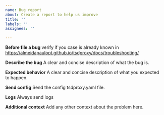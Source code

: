 ```yaml
---
name: Bug report
about: Create a report to help us improve
title: ''
labels: ''
assignees: ''

---
```


**Before file a bug**
verify if you case is already known in https://almeidapaulopt.github.io/tsdproxy/docs/troubleshooting/

**Describe the bug**
A clear and concise description of what the bug is.

**Expected behavior**
A clear and concise description of what you expected to happen.

**Send config**
Send the config tsdproxy.yaml file.

**Logs**
Always send logs

**Additional context**
Add any other context about the problem here.
